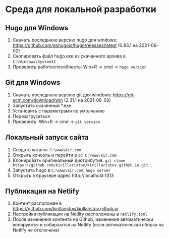 # Среда для локальной разработки

## Hugo для Windows

1. Скачать последнюю версию hugo для windows: https://github.com/gohugoio/hugo/releases/latest (0.83.1 на 2021-06-02)
2. Скопировать файл hugo.exe из скачанного архива в `C:\Windows\System32`
3. Проверить работоспособность: Win+R -> cmd -> `hugo version`

## Git для Windows

1. Скачать последнюю версию git для windows: https://git-scm.com/download/win (2.31.1 на 2021-06-02)
2. Запустить скаченный *.exe
3. Установить с параметрами по умолчанию
4. Перезагрузиться
5. Проверить: Win+R -> cmd -> `git version`

## Локальный запуск сайта

1. Создать каталог `C:\www\kir.com`
2. Открыть консоль и перейти в `cd C:\www\kir.com`
3. Клонировать оригинальный дистрибутив: `git clone https://github.com/kirillaristov/kirillaristov.github.io.git .`
4. Запустить hugo в `C:\www\kir.com`: `hugo server`
5. Открыть в браузере адрес http://localhost:1313

## Публикация на Netlify

1. Контент расположен в https://github.com/kirillaristov/kirillaristov.github.io
2. Настройки публикации на Netlify расположены в `netlify.toml`
3. После изменения контента на Github, изменения автоматически копируются и собираются на Netlify (если автоматическая сборка на Netlify не отключена)
